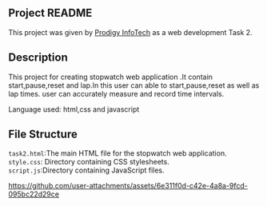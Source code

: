 ## Project README

This project was given by [Prodigy InfoTech](https://prodigyinfotech.dev/) as a web development Task 2.

## Description
   This project for creating stopwatch web application .It contain start,pause,reset and lap.In this user can able to start,pause,reset as well as lap times.
   user can accurately measure and record time intervals.

Language used: html,css and javascript

## File Structure
```task2.html```:The main HTML file for the stopwatch web application.</br>
```style.css```: Directory containing CSS stylesheets.</br>
```script.js```:Directory containing JavaScript files.

https://github.com/user-attachments/assets/6e311f0d-c42e-4a8a-9fcd-095bc22d29ce


